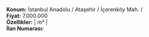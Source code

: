 ## 

**Konum:** İstanbul Anadolu / Ataşehir / İçerenköy Mah. /  
**Fiyat:** 7.000.000  
**Özellikler:**  |  m² |   
**İlan Numarası:** 
